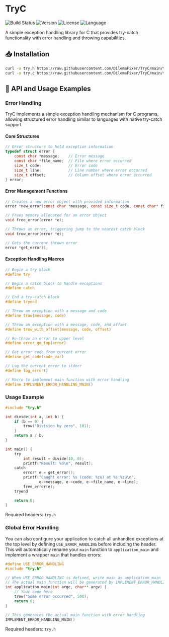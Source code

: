 # TryC

![Build Status](https://img.shields.io/badge/build-passing-brightgreen)
![Version](https://img.shields.io/badge/version-1.0.0-blue)
![License](https://img.shields.io/badge/license-MIT-green)
![Language](https://img.shields.io/badge/language-C-orange)

A simple exception handling library for C that provides try-catch functionality with error handling and throwing capabilities.

## 📥 Installation

```bash
curl -o try.h https://raw.githubusercontent.com/DilemaFixer/TryC/main/try.h
curl -o try.c https://raw.githubusercontent.com/DilemaFixer/TryC/main/try.c
```

## 🔧 API and Usage Examples

### Error Handling

TryC implements a simple exception handling mechanism for C programs, allowing structured error handling similar to languages with native try-catch support.

#### Core Structures

```c
// Error structure to hold exception information
typedef struct error {
    const char *message;    // Error message
    const char *file_name;  // File where error occurred
    size_t code;            // Error code
    size_t line;            // Line number where error occurred
    size_t offset;          // Column offset where error occurred
} error;
```

#### Error Management Functions

```c
// Creates a new error object with provided information
error *new_error(const char *message, const size_t code, const char* file_name, size_t line, size_t offset);

// Frees memory allocated for an error object
void free_error(error *e);

// Throws an error, triggering jump to the nearest catch block
void trow_error(error *e);

// Gets the current thrown error
error *get_error();
```

#### Exception Handling Macros

```c
// Begin a try block
#define try

// Begin a catch block to handle exceptions
#define catch

// End a try-catch block
#define tryend

// Throw an exception with a message and code
#define trow(message, code)

// Throw an exception with a message, code, and offset
#define trow_with_offset(message, code, offset)

// Re-throw an error to upper level
#define error_go_top(error)

// Get error code from current error
#define get_code(code_var)

// Log the current error to stderr
#define log_error()

// Macro to implement main function with error handling
#define IMPLEMENT_ERROR_HANDLING_MAIN()
```

### Usage Example

```c
#include "try.h"

int divide(int a, int b) {
    if (b == 0) {
        trow("Division by zero", 101);
    }
    return a / b;
}

int main() {
    try
        int result = divide(10, 0);
        printf("Result: %d\n", result);
    catch
        error* e = get_error();
        printf("Caught error: %s (code: %zu) at %s:%zu\n", 
               e->message, e->code, e->file_name, e->line);
        free_error(e);
    tryend

    return 0;
}
```

Required headers: `try.h`

### Global Error Handling

You can also configure your application to catch all unhandled exceptions at the top level by defining `USE_ERROR_HANDLING` before including the header. This will automatically rename your `main` function to `application_main` and implement a wrapper `main` that handles errors:

```c
#define USE_ERROR_HANDLING
#include "try.h"

// When USE_ERROR_HANDLING is defined, write main as application_main
// The actual main function will be generated by IMPLEMENT_ERROR_HANDLING_MAIN
int application_main(int argc, char** argv) {
    // Your code here
    trow("Some error occurred", 500);
    return 0;
}

// This generates the actual main function with error handling
IMPLEMENT_ERROR_HANDLING_MAIN()
```

Required headers: `try.h`
